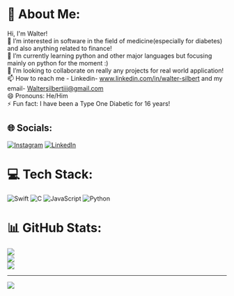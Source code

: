 # 💫 About Me:
Hi, I'm Walter!<br>👀 I’m interested in software in the field of medicine(especially for diabetes) and also anything related to finance!<br>🌱 I’m currently learning python and other major languages but focusing mainly on python for the moment :)<br>🤝 I’m looking to collaborate on really any projects for real world application!<br>📫 How to reach me - Linkedin- www.linkedin.com/in/walter-silbert and my email- Waltersilbertiii@gmail.com<br>😄 Pronouns: He/Him<br>⚡ Fun fact: I have been a Type One Diabetic for 16 years!


## 🌐 Socials:
[![Instagram](https://img.shields.io/badge/Instagram-%23E4405F.svg?logo=Instagram&logoColor=white)](https://instagram.com/Iamthewj) [![LinkedIn](https://img.shields.io/badge/LinkedIn-%230077B5.svg?logo=linkedin&logoColor=white)](https://linkedin.com/in/Walter-Silbert) 

# 💻 Tech Stack:
![Swift](https://img.shields.io/badge/swift-F54A2A?style=for-the-badge&logo=swift&logoColor=white) ![C](https://img.shields.io/badge/c-%2300599C.svg?style=for-the-badge&logo=c&logoColor=white) ![JavaScript](https://img.shields.io/badge/javascript-%23323330.svg?style=for-the-badge&logo=javascript&logoColor=%23F7DF1E) ![Python](https://img.shields.io/badge/python-3670A0?style=for-the-badge&logo=python&logoColor=ffdd54)
# 📊 GitHub Stats:
![](https://github-readme-stats.vercel.app/api?username=waltersilbert3&theme=tokyonight&hide_border=false&include_all_commits=false&count_private=false)<br/>
![](https://github-readme-streak-stats.herokuapp.com/?user=waltersilbert3&theme=tokyonight&hide_border=false)<br/>
![](https://github-readme-stats.vercel.app/api/top-langs/?username=waltersilbert3&theme=tokyonight&hide_border=false&include_all_commits=false&count_private=false&layout=compact)

---
[![](https://visitcount.itsvg.in/api?id=waltersilbert3&icon=0&color=0)](https://visitcount.itsvg.in)

<!-- Proudly created with GPRM ( https://gprm.itsvg.in ) -->


